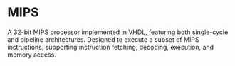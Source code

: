# MIPS
A 32-bit MIPS processor implemented in VHDL, featuring both single-cycle and pipeline architectures. Designed to execute a subset of MIPS instructions, supporting instruction fetching, decoding, execution, and memory access.
